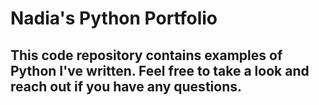 # Nadia's Python Portfolio
## This code repository contains examples of Python I've written. Feel free to take a look and reach out if you have any questions.
